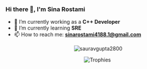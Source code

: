 ### Hi there 👋, I'm Sina Rostami

- 🔭 I’m currently working as a **C++ Developer**
- 🌱 I’m currently learning **SRE**
- 📫 How to reach me: **sinarostami4188.1@gmail.com**


<p align="center">&nbsp;<img align="center" src="https://github-readme-stats.vercel.app/api?username=sina-rostami&show_icons=true&locale=en" alt="sauravgupta2800" /></p>

<p align="center">
<img src="https://github-profile-trophy.vercel.app/?username=sina-rostami&theme=onedark&margin-w=12&margin-h=10&column=7&no-frame=true" alt="Trophies" />
</p>
